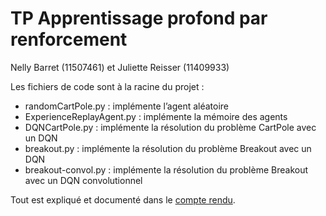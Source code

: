 # TP Apprentissage profond par renforcement

Nelly Barret (11507461) et Juliette Reisser (11409933)

Les fichiers de code sont à la racine du projet : 

- randomCartPole.py : implémente l’agent aléatoire
- ExperienceReplayAgent.py : implémente la mémoire des agents
- DQNCartPole.py : implémente la résolution du problème CartPole avec un DQN
- breakout.py : implémente la résolution du problème Breakout avec un DQN
- breakout-convol.py : implémente la résolution du problème Breakout avec un DQN convolutionnel

Tout est expliqué et documenté dans le [compte rendu](compte-rendu/compte-rendu.pdf).

